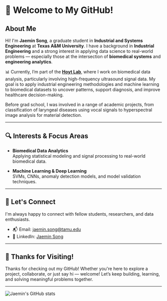 # 👋 Welcome to My GitHub!

## About Me
Hi! I'm **Jaemin Song**, a graduate student in **Industrial and Systems Engineering** at **Texas A&M University**. I have a background in **Industrial Engineering** and a strong interest in applying data science to real-world problems — especially those at the intersection of **biomedical systems** and **engineering analytics**.

📊 Currently, I’m part of the [**Hoyt Lab**](https://hoytlab.engr.tamu.edu/research-2/), where I work on biomedical data analysis, particularly involving high-frequency ultrasound signal data. My goal is to apply industrial engineering methodologies and machine learning to biomedical datasets to uncover patterns, support diagnosis, and improve healthcare decision-making.

Before grad school, I was involved in a range of academic projects, from classification of laryngeal diseases using vocal signals to hyperspectral image analysis for material detection.

---

## 🔍 Interests & Focus Areas

- **Biomedical Data Analytics**  
  Applying statistical modeling and signal processing to real-world biomedical data.

- **Machine Learning & Deep Learning**  
  SVMs, CNNs, anomaly detection models, and model validation techniques.

---

## 🤝 Let's Connect

I'm always happy to connect with fellow students, researchers, and data enthusiasts.

- 📬 Email: [jaemin.song@tamu.edu](mailto:jaemin.song@tamu.edu)  
- 🔗 LinkedIn: [Jaemin Song](https://www.linkedin.com/in/jaemin-song876/)

---

## 🙏 Thanks for Visiting!

Thanks for checking out my GitHub! Whether you're here to explore a project, collaborate, or just say hi — welcome! Let’s keep building, learning, and solving meaningful problems together.

---

![Jaemin's GitHub stats](https://github-readme-stats.vercel.app/api?username=jaemin-s&show_icons=true)

